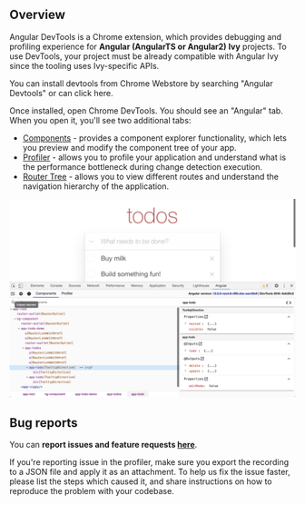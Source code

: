 ## Overview

Angular DevTools is a Chrome extension, which provides debugging and profiling experience for **Angular (AngularTS or Angular2) Ivy** projects. To use DevTools, your project must be already compatible with Angular Ivy since the tooling uses Ivy-specific APIs.

You can install devtools from Chrome Webstore by searching "Angular Devtools" or can click here.

Once installed, open Chrome DevTools. You should see an "Angular" tab. When you open it, you'll see two additional tabs:

- [Components](#components) - provides a component explorer functionality, which lets you preview and modify the component tree of your app.
- [Profiler](#profiler) - allows you to profile your application and understand what is the performance bottleneck during change detection execution.
- [Router Tree](#router-tree) - allows you to view different routes and understand the navigation hierarchy of the application.

<img src="assets/devtools.png" />

## Bug reports

You can **report issues and feature requests [here](https://github.com/rangle/angular-devtools/issues)**.

If you're reporting issue in the profiler, make sure you export the recording to a JSON file and apply it as an attachment. To help us fix the issue faster, please list the steps which caused it, and share instructions on how to reproduce the problem with your codebase.
